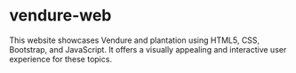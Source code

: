 # vendure-web
This website showcases Vendure and plantation using HTML5, CSS, Bootstrap, and JavaScript. It offers a visually appealing and interactive user experience for these topics.
